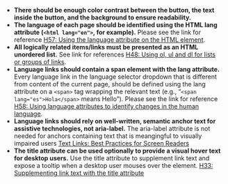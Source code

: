 - **There should be enough color contrast between the button, the text inside the button, and the background to ensure readability.**
- **The language of each page should be identified using the HTML lang attribute (`<html lang="en">`, for example).** Please see the link for reference [H57: Using the language attribute on the HTML element](https://www.w3.org/WAI/WCAG21/Techniques/html/H57).
- **All logically related items/links must be presented as an HTML unordered list.** See link for references [H48: Using ol, ul and dl for lists or groups of links](https://www.w3.org/WAI/WCAG21/Techniques/html/H48).
- **Language links should contain a span element with the lang attribute.** Every language link in the language selector dropdown that is different from content of the current page, should be defined using the lang attribute on a `<span>` tag wrapping the relevant text (e.g., “`<span lang="es">Hola</span>` means Hello”). Please see the link for reference [H58: Using language attributes to identify changes in the human language](https://www.w3.org/WAI/WCAG21/Techniques/html/H58).
- **Language links should rely on well-written, semantic anchor text for assistive technologies, not aria-label.** The aria-label attribute is not needed for anchors containing text that is meangingful to visually impaired users [Text Links: Best Practices for Screen Readers](https://www.deque.com/blog/text-links-practices-screen-readers/)
- **The title attribute can be used optionally to provide a visual hover text for desktop users.** Use the title attribute to supplement link text and expose a tooltip when a desktop user mouses over the element. [H33: Supplementing link text with the title attribute](https://www.w3.org/TR/WCAG20-TECHS/H33.html)